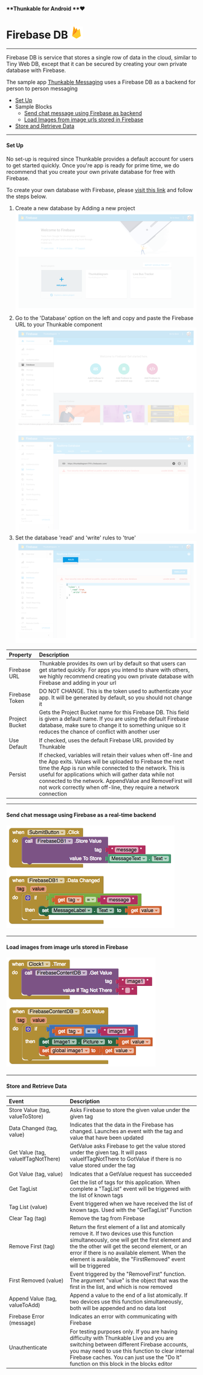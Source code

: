 #### **Thunkable for Android **❤

# Firebase DB ![](/assets/firebase-icon.png)

---

Firebase DB is service that stores a single row of data in the cloud, similar to Tiny Web DB, except that it can be secured by creating your own private database with Firebase.

The sample app [Thunkable Messaging](https://goo.gl/QYbcpW) uses a Firebase DB as a backend for person to person messaging

* [Set Up](#set-up)
* Sample Blocks
  * [Send chat message using Firebase as backend](#send-chat-message-using-firebase-as-a-real-time-backend)
  * [Load Images from image urls stored in Firebase](#load-images-from-image-urls-stored-in-firebase)
* [Store and Retrieve Data](#store-and-retrieve-data)

---

#### Set Up

No set-up is required since Thunkable provides a default account for users to get started quickly.  Once you're app is ready for prime time, we do recommend that you create your own private database for free with Firebase.

To create your own database with Firebase, please [visit this link](https://firebase.google.com/) and follow the steps below.

1. Create a new database by Adding a new project ![](/assets/firebase-fig-1.png)
2. Go to the 'Database' option on the left and copy and paste the Firebase URL to your Thunkable component ![](/assets/firebase-fig-2.png)![](/assets/firebase-fig-3.png)
3. Set the database 'read' and 'write' rules to 'true' ![](/assets/firebase-fig-4.png)

| Property | Description |
| :--- | :--- |
| Firebase URL | Thunkable provides its own url by default so that users can get started quickly.  For apps you intend to share with others, we highly recommend creating you own private database with Firebase and adding in your url |
| Firebase Token | DO NOT CHANGE. This is the token used to authenticate your app. It will be generated by default, so you should not change it |
| Project Bucket | Gets the Project Bucket name for this Firebase DB. This field is given a default name. If you are using the default Firebase database, make sure to change it to something unique so it reduces the chance of conflict with another user |
| Use Default | If checked, uses the default Firebase URL provided by Thunkable |
| Persist | If checked, variables will retain their values when off-line and the App exits. Values will be uploaded to Firebase the next time the App is run while connected to the network. This is useful for applications which will gather data while not connected to the network. AppendValue and RemoveFirst will not work correctly when off-line, they require a network connection |

---

#### Send chat message using Firebase as a real-time backend

#### ![](/assets/firebase-blocks-1.png)

---

#### Load images from image urls stored in Firebase

#### ![](/assets/firebase-blocks-2.png)

---

#### Store and Retrieve Data

| Event | Description |
| :--- | :--- |
| Store Value \(tag, valueToStore\) | Asks Firebase to store the given value under the given tag |
| Data Changed \(tag, value\) | Indicates that the data in the Firebase has changed. Launches an event with the tag and value that have been updated |
| Get Value \(tag, valueIfTagNotThere\) | GetValue asks Firebase to get the value stored under the given tag. It will pass valueIfTagNotThere to GotValue if there is no value stored under the tag |
| Got Value \(tag, value\) | Indicates that a GetValue request has succeeded |
| Get TagList | Get the list of tags for this application. When complete a "TagList" event will be triggered with the list of known tags |
| Tag List \(value\) | Event triggered when we have received the list of known tags. Used with the "GetTagList" Function |
| Clear Tag \(tag\) | Remove the tag from Firebase |
| Remove First \(tag\) | Return the first element of a list and atomically remove it. If two devices use this function simultaneously, one will get the first element and the the other will get the second element, or an error if there is no available element. When the element is available, the "FirstRemoved" event will be triggered |
| First Removed \(value\) | Event triggered by the "RemoveFirst" function. The argument "value" is the object that was the first in the list, and which is now removed |
| Append Value \(tag, valueToAdd\) | Append a value to the end of a list atomically. If two devices use this function simultaneously, both will be appended and no data lost |
| Firebase Error \(message\) | Indicates an error with communicating with Firebase |
| Unauthenticate | For testing purposes only. If you are having difficulty with Thunkable Live and you are switching between different Firebase accounts, you may need to use this function to clear internal Firebase caches. You can just use the "Do It" function on this block in the blocks editor |



